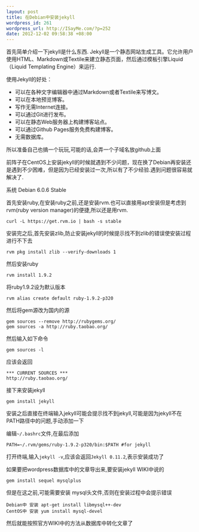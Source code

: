 ```yaml
--- 
layout: post
title: 在Debian中安装jekyll
wordpress_id: 261
wordpress_url: http://ISayMe.com/?p=252
date: 2012-12-02 09:58:38 +08:00
---
```

首先简单介绍一下jekyll是什么东西.
Jekyll是一个静态网站生成工具。它允许用户使用HTML、Markdown或Textile来建立静态页面，然后通过模板引擎Liquid（Liquid Templating Engine）来运行.

使用Jekyll的好处：

- 可以在各种文字编辑器中通过Markdown或者Textile来写博文。
- 可以在本地预览博客。
- 写作无需Internet连接。
- 可以通过Git进行发布。
- 可以在静态Web服务器上构建博客站点。
- 可以通过Github Pages服务免费构建博客。
- 无需数据库。

所以准备自己也搞一个玩玩,可能的话,会弄一个子域名放github上面

前阵子在CentOS上安装jekyll的时候就遇到不少问题，现在换了Debian再安装还是遇到不少困难，但是因为已经安装过一次,所以有了不少经验.遇到问题很容易就解决了.

系统 Debian 6.0.6 Stable

首先安装ruby,在安装ruby之前,还是安装rvm.也可以直接用apt安装但是考虑到rvm(ruby version manager)的便捷,所以还是用rvm.

    curl -L https://get.rvm.io | bash -s stable

安装完之后,首先安装zlib,防止安装jekyll的时候提示找不到zlib的错误使安装过程进行不下去

    rvm pkg install zlib --verify-downloads 1

然后安装ruby

    rvm install 1.9.2

将ruby1.9.2设为默认版本

    rvm alias create default ruby-1.9.2-p320

然后将gem源改为国内的源

    gem sources --remove http://rubygems.org/
    gem sources -a http://ruby.taobao.org/

然后输入如下命令

    gem sources -l

应该会返回

    *** CURRENT SOURCES ***
    http://ruby.taobao.org/

接下来安装jekyll

    gem install jekyll

安装之后直接在终端输入jekyll可能会提示找不到jekyll,可能是因为jekyll不在PATH路径中的问题,手动添加一下

编辑`~/.bashrc`文件,在最后添加

    PATH=~/.rvm/gems/ruby-1.9.2-p320/bin:$PATH #for jekyll

打开终端,输入`jekyll -v`,应该会返回`Jekyll 0.11.2`,表示安装成功了

如果要把wordpress数据库中的文章导出来,要安装jekyll WIKI中说的

    gem install sequel mysqlplus
但是在这之前,可能需要安装 mysql头文件,否则在安装过程中会提示错误

    Debian中 安装 apt-get install libmysql++-dev
    CentOS中 安装 yum install mysql-devel

然后就能按照官方WIKI中的方法从数据库中转化文章了

